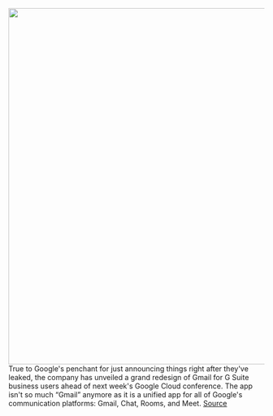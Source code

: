 <img src='https://cdn.vox-cdn.com/thumbor/7HV4wxBVp31DxHWSojydjuKUys8=/0x0:1458x1008/1200x800/filters:focal(613x388:845x620)/cdn.vox-cdn.com/uploads/chorus_image/image/67062579/Mobile_Nav_3x.0.png' width='700px' /><br/>
True to Google's penchant for just announcing things right after they've leaked, the company has unveiled a grand redesign of Gmail for G Suite business users ahead of next week's Google Cloud conference. The app isn't so much “Gmail” anymore as it is a unified app for all of Google's communication platforms: Gmail, Chat, Rooms, and Meet.
<a href='https://www.theverge.com/2020/7/15/21325966/google-gmail-g-suite-chat-rooms-meet-integration-redesign'> Source <a/>